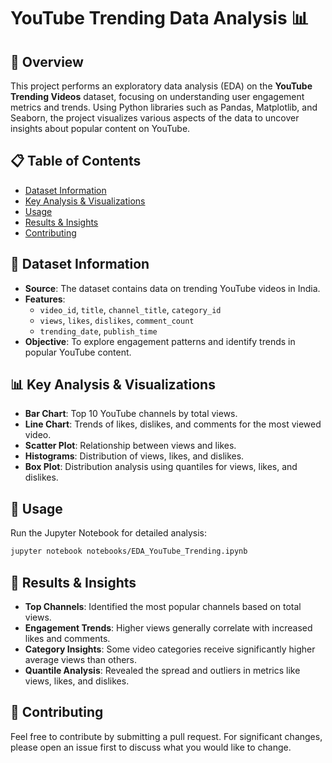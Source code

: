 # YouTube Trending Data Analysis 📊

## 📑 Overview
This project performs an exploratory data analysis (EDA) on the **YouTube Trending Videos** dataset, focusing on understanding user engagement metrics and trends. Using Python libraries such as Pandas, Matplotlib, and Seaborn, the project visualizes various aspects of the data to uncover insights about popular content on YouTube.

## 📋 Table of Contents
- [Dataset Information](#dataset-information)
- [Key Analysis & Visualizations](#key-analysis--visualizations)
- [Usage](#usage)
- [Results & Insights](#results--insights)
- [Contributing](#contributing)
  
## 📂 Dataset Information
- **Source**: The dataset contains data on trending YouTube videos in India.
- **Features**:
  - `video_id`, `title`, `channel_title`, `category_id`
  - `views`, `likes`, `dislikes`, `comment_count`
  - `trending_date`, `publish_time`
- **Objective**: To explore engagement patterns and identify trends in popular YouTube content.

## 📊 Key Analysis & Visualizations
- **Bar Chart**: Top 10 YouTube channels by total views.
- **Line Chart**: Trends of likes, dislikes, and comments for the most viewed video.
- **Scatter Plot**: Relationship between views and likes.
- **Histograms**: Distribution of views, likes, and dislikes.
- **Box Plot**: Distribution analysis using quantiles for views, likes, and dislikes.

## 🚀 Usage
Run the Jupyter Notebook for detailed analysis:
```bash
jupyter notebook notebooks/EDA_YouTube_Trending.ipynb
```

## 📝 Results & Insights
- **Top Channels**: Identified the most popular channels based on total views.
- **Engagement Trends**: Higher views generally correlate with increased likes and comments.
- **Category Insights**: Some video categories receive significantly higher average views than others.
- **Quantile Analysis**: Revealed the spread and outliers in metrics like views, likes, and dislikes.

## 🤝 Contributing
Feel free to contribute by submitting a pull request. For significant changes, please open an issue first to discuss what you would like to change.
